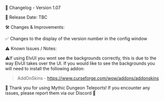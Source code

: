 📜 Changelog - Version 1.07

📅 Release Date: TBC

🛠️ Changes & Improvements:

✅ Changes to the display of the version number in the config window

⚠️ Known Issues / Notes:

⚠️If using ElvUI you wont see the backgrounds correctly, this is due to the way ElvUI takes over the UI. If you would like to see the backgrounds you will need to install the following addon:  

> AddOnSkins - https://www.curseforge.com/wow/addons/addonskins

🚀 Thank you for using Mythic Dungeon Teleports! If you encounter any issues, please report them via our Discord 🚀
